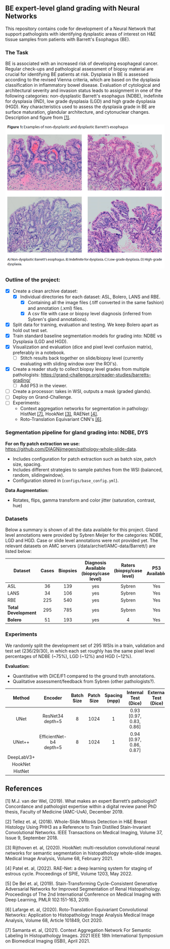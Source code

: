 ## BE expert-level gland grading with Neural Networks
This repository contains code for development of a Neural Network that support pathologists with identifying dysplastic 
areas of interest on H&E tissue samples from patients with Barrett's Esophagus (BE). 

### The Task
BE is associated with an increased risk of developing esophageal cancer. Regular check-ups and pathological assessment of biopsy material are crucial for identifying BE patients at risk.
Dysplasia in BE is assessed according to the revised Vienna criteria, which are based on the dysplasia classification in inflammatory bowel disease. Evaluation of cytological and architectural severity and invasion status leads to assignment in
one of the following categories: non-dysplastic Barrett's esophagus (NDBE), indefinite for dysplasia (IND), low grade dysplasia (LGD) and high grade dysplasia (HGD). Key characteristics used to assess the
dysplasia grade in BE are surface maturation, glandular architecture, and cytonuclear changes. Description and figure from [[1]](#1).


![](images/examples_grading_BE.png)


### Outline of the project:

- [x] Create a clean archive dataset:
  - [x] Individual directories for each dataset: ASL, Bolero, LANS and RBE.
     - [x] Containing all the image files (.tiff converted in the same fashion) and annotation (.xml) files.
     - [x] A csv file with case or biopsy level diagnosis (inferred from Sybren's gland annotations).
- [x] Split data for training, evaluation and testing. We keep Bolero apart as hold out test set.
- [x] Train standard baseline segmentation models for grading into: NDBE vs Dysplasia (LGD and HGD).
- [x] Visualization and evaluation (dice and pixel level confusion matrix), preferably in a notebook.
     - [ ] Stitch results back together on slide/biopsy level (currently evaluating with sliding window over the ROI's).
- [x] Create a reader study to collect biopsy level grades from multiple pathologists:
      https://grand-challenge.org/reader-studies/barretts-grading/
     - [ ] Add P53 in the viewer.
- [ ] Create a processor: takes in WSI, outputs a mask (graded glands).
- [ ] Deploy on Grand-Challenge.
- [ ] Experiments:
  * Context aggregation networks for segmentation in pathology: HistNet [[7]](#7), HookNet [[3]](#3), RAENet [[4]](#4).
  * Roto-Translation Equivariant CNN's [[6]](#6).
  
### Segmentation pipeline for gland grading into: NDBE, DYS
**For on fly patch extraction we use:** https://github.com/DIAGNijmegen/pathology-whole-slide-data.
  * Includes configuration for patch extraction such as batch size, patch size, spacing.
  * Includes different strategies to sample patches from the WSI (balanced, random, slidingwindow).
  * Configuration stored in (`configs/base_config.yml`).

**Data Augmentation:** 
  * Rotates, flips, gamma transform and color jitter (saturation, contrast, hue)

### Datasets 
Below a summary is shown of all the data available for this project. Gland level annotations were provided by Sybren Meijer for the categories: NDBE, LGD and HGD.
Case or slide level annotations were not provided yet. The relevant datasets on AMC servers (/data/archief/AMC-data/Barrett/) are listed below:

| Dataset               | Cases | Biopsies | Diagnosis Available<br/>(biopsy/case level) | Raters<br/>(biopsy/case level) | P53 <br/> Available | 
|-----------------------|:-----:|:--------:|:-------------------------------------------:|:------------------------------:|:-------------------:|
| ASL                   |  36   |   139    |                     yes                     |             Sybren             |         Yes         |    
| LANS                  |  34   |   106    |                     yes                     |             Sybren             |         Yes         |          
| RBE                   |  225  |   540    |                     yes                     |             Sybren             |         Yes         |         
| **Total Development** |  295  |   785    |                     yes                     |             Sybren             |         Yes         |  
| **Bolero**            |  51   |   193    |                     yes                     |               4                |         Yes         |   


### Experiments
We randomly split the development set of 295 WSIs in a train, validation and test set (236/29/30), in which each set roughly has the same pixel level percentages of NDBE (~75%), LGD (~12%) and HGD (~12%).

**Evaluation:**
  * Quantitative with DICE/F1 compared to the ground truth annotations.
  * Qualitative assessment/feedback from Sybren (other pathologists?).
  
|   Method   |           Encoder            | Batch Size | Patch Size | Spacing <br/> (mpp) |   Internal Test <BR> (Dice)   | External Test <br> (Dice) |
|:----------:|:----------------------------:|:----------:|:----------:|:-------------------:|:-----------------------------:|:-------------------------:|
|    UNet    |    ResNet34 <br> depth=5     |     8      |    1024    |          1          | 0.93 <br>  [0.97, 0.83, 0.86] |
|   UNet++   | EfficientNet-b4 <br> depth=5 |     8      |    1024    |          1          | 0.94 <br> [0.97, 0.86, 0.87]  |
| DeepLabV3+ |                              |            |            |                     |                               |
|  HookNet   |                              |            |            |                     |                               |
|  HistNet   |                              |            |            |                     |                               |


## References
<a id="1">[1]</a> 
M.J. van der Wel, (2019). 
What makes an expert Barrett’s pathologist? Concordance and pathologist expertise within a digital review panel
PhD thesis, Faculty of Medicine (AMC-UvA), December 2019.

<a id="2">[2]</a> 
Tellez et. al, (2018). 
Whole-Slide Mitosis Detection in H&E Breast Histology Using PHH3 as a Reference to Train Distilled Stain-Invariant Convolutional Networks.
IEEE Transactions on Medical Imaging, Volume 37, Issue 9, September 2018.

<a id="3">[3]</a> 
Rijthoven et. al, (2020). 
HookNet: multi-resolution convolutional neural networks for semantic segmentation in histopathology whole-slide images. 
Medical Image Analysis, Volume 68, February 2021.

<a id="4">[4]</a> 
Patel et. al, (2022). 
RAE-Net: a deep learning system for staging of estrous cycle. 
Proceedings of SPIE, Volume 1203, May 2022.

<a id="5">[5]</a> 
De Bel et. al, (2019). 
Stain-Transforming Cycle-Consistent Generative Adversarial Networks for Improved Segmentation of Renal Histopathology.
Proceedings of The 2nd International Conference on Medical Imaging with Deep Learning, PMLR 102:151-163, 2019.

<a id="6">[6]</a> 
Lafarge et. al, (2020). 
Roto-Translation Equivariant Convolutional Networks: Application to Histopathology Image Analysis
Medical Image Analysis, Volume 68, Article 101849, Oct 2020.

<a id="7">[7]</a> 
Samanta et. al, (2021). 
Context Aggregation Network For Semantic Labeling In Histopathology Images.
2021 IEEE 18th International Symposium on Biomedical Imaging (ISBI), April 2021.